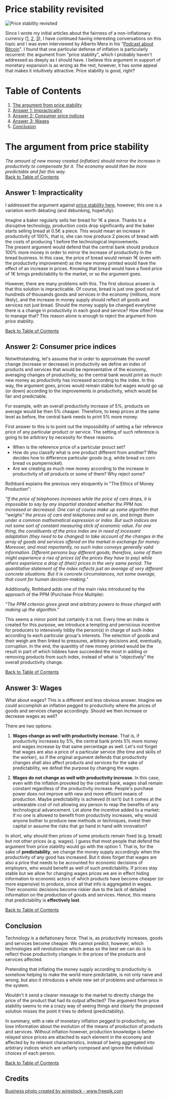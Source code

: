 # Price stability revisited

![Price stability revisited](./images/6922.jpg "Price stability revisited")

Since I wrote my initial articles about the fairness of a non-inflationary currency ([1](https://github.com/raulcano/articles/blob/master/fairness-of-deflationary-currency.md), [2](https://github.com/raulcano/articles/blob/master/second-defense-non-inflationary-currency.md), [3](https://github.com/raulcano/articles/blob/master/printing-money-bad-policy.md)), I have continued having interesting conversations on this topic and I was even interviewed by Alberto Mera in his "[Podcast about Bitcoin](https://open.spotify.com/episode/3Uo1zWEUIDj9lpuGwshsSB)". I found that one particular defense of inflation is particularly recurrent: the argument from "price stability", which I probably haven't addressed as deeply as I should have. I believe this argument in support of monetary expansion is as wrong as the rest, however, it has some appeal that makes it intuitively attractive. Price stability is good, right?

# Table of Contents <a name="toc"></a>
1. [The argument from price stability](#arg)
2. [Answer 1: Impracticality](#ans1)
3. [Answer 2: Consumer price indices](#ans2)
4. [Answer 3: Wages](#ans3)
5. [Conclusion](#conclusion)

# The argument from price stability <a name="arg"></a>
*The amount of new money created (inflation) should mirror the increase in productivity to compensate for it. The economy would then be more predictable and fair this way.*  
[Back to Table of Contents](#toc)

## Answer 1: Impracticality <a name="ans1"></a>
I addressed the argument against [price stability here](https://github.com/raulcano/articles/blob/master/second-defense-non-inflationary-currency.md#arg1), however, this one is a variation worth debating (and debunking, hopefully).  

Imagine a baker regularly sells her bread for 1€ a piece. Thanks to a disruptive technology, production costs drop significantly and the baker starts selling bread at 0.5€ a piece. This would mean an increase in productivity of 100%, that is, she can now produce 2 pieces of bread with the costs of producing 1 before the technological improvements.  
The present argument would defend that the central bank should produce 100% more money in order to mirror the increase of productivity in the bread business. In this case, the price of bread would remain 1€ (even with the productivity improvement) as the new money printed would have the effect of an increase in prices. Knowing that bread would have a fixed price of 1€ brings predictability to the market, or so the argument goes.

However, there are many problems with this. The first obvious answer is that this solution is impracticable. Of course, bread is just one good out of hundreds of thousands goods and services in the economy (millions, more likely), and the increase in money supply should reflect *all* goods and services not just bread. Should the money supply be changed everytime there is a change in productivity in each good and service? How often? How to manage that? This reason alone is enough to reject the argument from price stability.

[Back to Table of Contents](#toc)

## Answer 2: Consumer price indices <a name="ans2"></a>
Notwithstanding, let's assume that in order to approximate the *overall* change (increase or decrease) in productivity we define an index of products and services that would be representative of the economy, averaging changes of productivity, so the central bank would print as much new money as productivity has increased according to the index. In this way, the argument goes, prices would remain stable but wages would go up (or down) according to the improvements in productivity, which would be fair and predictable.

For example, with an overall productivity increase of 5%, products on average would be then 5% cheaper. Therefore, to keep prices at the same level as before, the central bank needs to print 5% more money.

First answer to this is to point out the impossibility of setting a fair reference price of any particular product or service. The setting of such reference is going to be arbitrary by necessity for these reasons:
- When is the reference price of a particular prouct set?
- How do you classify what is one product different from another? Who decides how to difference particular goods (e.g. white bread vs corn bread vs pumpernickel).
- Are we creating as much new money according to the increase in productivity of *all* products or *some* of them? Why reject some?

Rothbard explains the previous very eloquently in "The Ethics of Money Production":

  _"If the price of telephones increases while the price of cars drops, it is impossible to say by any impartial standard whether the PPM has increased or decreased. One can of course make up some algorithm that “weighs” the prices of cars and telephones and so on, and brings them under a common mathematical expression or index. But such indices are not some sort of constant measuring stick of economic value. For one thing, the constituents of the price index are in need of incessant adaptation (they need to be changed) to take account of the changes in the array of goods and services offered on the market in exchange for money. Moreover, and most importantly, no such index conveys generally valid information. Different persons buy different goods; therefore, some of them might experience a rise of prices (of the prices they have to pay) while others experience a drop of (their) prices in the very same period. The quantitative statement of the index reflects just an average of very different concrete situations. But it is concrete circumstances, not some average, that count for human decision-making."_

Additionally, Rothbard adds one of the main risks introduced by the approach of the PPM (Purchase Price Multiple):

  _"The PPM criterion gives great and arbitrary powers to those charged with making up the algorithm."_

This seems a minor point but certainly it is not. Every time an index is created for this purpose, we introduce a tempting and pernicious incentive for producers to intensively lobby the person(s) in charge of such index according to each particular group's interests. The selection of goods and their weigh are then linked to pressures, arbitrary decisions and, eventually, corruption.
In the end, the quanitity of new money printed would be the result in part of which lobbies have succeeded the most in adding or removing products from such index, instead of what is "objectively" the overall productivity change.

[Back to Table of Contents](#toc)

## Answer 3: Wages <a name="ans3"></a>
What about wages? This is a different and less obvious answer. Imagine we could accomplish an inflation pegged to productivity where the prices of goods and services change accordingly. Should we then increase or decrease wages as well?

There are two options:
1. __Wages change as well with productivity increase__. That is, if productivity increases by 5%, the central bank prints 5% more money and wages increase by that same percentage as well. Let's not forget that wages are also a price of a particular service (the time and skills of the worker), so if the original argument defends that productivity changes shall also affect products and services for the sake of predictability, we defeat the purpose by changing the wages.

2. __Wages do not change as well with productivity increase__. In this case, even with the inflation provoked by the central bank, wages shall remain constant regardless of the productivity increase. People's purchase power does not improve with new and more efficient means of production. Maybe predictability is achieved (it isn't) but it comes at the unbearable cost of not allowing any person to reap the benefits of any technological advancement. Let alone the incentive added to a market: if no one is allowed to benefit from productivity increases, why would anyone bother to produce new methods or techniques, invest their capital or assume the risks that go hand in hand with innovation?

In short, why should then prices of some products remain fixed (e.g. bread) but not other prices (e.g. wages). I guess that most people that defend the argument from price stability would go with the option 1. That is, for the sake of __predictability__, we change the money supply accordingly when the productivity of any good has increased. But it does forget that wages are also a price that needs to be accounted for economic decisions of employers, who would benefit as well of such predictability. If prices stay stable but we allow for changing wages prices we are in effect hiding information to economic actors of which products have become cheaper (or more expensive) to produce, since all that info is aggregated in wages. Their economic decisions become riskier due to the lack of detailed information on the production of goods and services. Hence, this means that predictability is __effectively lost__.  

[Back to Table of Contents](#toc)

## Conclusion <a name="conclusion"></a>

Technology is a deflationary force. That is, as productivity increases, goods and services become cheaper. We cannot predict, however, which technologies will revolutionize which areas so the best we can do is to reflect those productivity changes in the prices of the products and services affected. 

Pretending that inflating the money supply according to productivity is somehow helping to make the world more predictable, is not only naive and wrong, but also it introduces a whole new set of problems and unfairness in the system.

Wouldn't it send a clearer message to the market to directly change the price of the product that had its output affected? The argument from price stability seems to me a crazy way of seeing things and clearly the proposed solution misses the point it tries to defend (predictability).

In summary, with a rate of monetary inflation pegged to productivity, we lose information about the evolution of the means of production of products and services. Without inflation however, production knowledge is better relayed since prices are attached to each element in the economy and affected by its relevant characteristics, instead of being aggregated into arbitrary indices which are unfairly composed and ignore the individual choices of each person.

[Back to Table of Contents](#toc)

## Credits
<a href='https://www.freepik.com/photos/business'>Business photo created by wirestock - www.freepik.com</a>